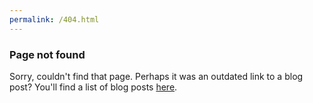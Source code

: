```yaml
---
permalink: /404.html
---
```


### Page not found

Sorry, couldn't find that page.  Perhaps it was an outdated link to a blog post?  You'll find a list of blog posts [here](/blog/).

